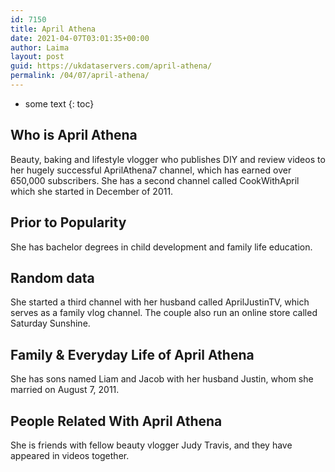 ```yaml
---
id: 7150
title: April Athena
date: 2021-04-07T03:01:35+00:00
author: Laima
layout: post
guid: https://ukdataservers.com/april-athena/
permalink: /04/07/april-athena/
---
```


* some text
{: toc}


## Who is April Athena
                  
                  
                  
Beauty, baking and lifestyle vlogger who publishes DIY and review videos to her hugely successful AprilAthena7 channel, which has earned over 650,000 subscribers. She has a second channel called CookWithApril which she started in December of 2011. 
                  
              
            
              
            
                
                
                
## Prior to Popularity
                  
                  
                  
She has bachelor degrees in child development and family life education. 
                  
              
            
              
            
                
                
                
## Random data
                  
                  
                  
She started a third channel with her husband called AprilJustinTV, which serves as a family vlog channel. The couple also run an online store called Saturday Sunshine. 
                  
              
            
              
            
                
                
                
## Family & Everyday Life of April Athena
                  
                  
                  
She has sons named Liam and Jacob with her husband Justin, whom she married on August 7, 2011. 
                  
              
            
              
            
                
                
                
## People Related With April Athena
                  
                  
                  
She is friends with fellow beauty vlogger Judy Travis, and they have appeared in videos together. 
                  
              
            
              
            
                
              
            
              
              
            
            
              
            
          
          
          